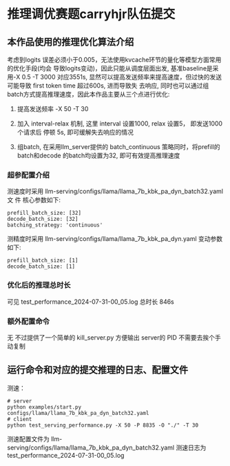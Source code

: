 # 推理调优赛题carryhjr队伍提交

## 本作品使用的推理优化算法介绍

考虑到logits 误差必须小于0.005，无法使用kvcache环节的量化等模型方面常用的优化手段(均会
导致logits变动)，因此只能从调度层面出发, 基准baseline是采用-X 0.5 -T 3000 对应3551s,
显然可以提高发送频率来提高速度，但过快的发送可能导致 first token time 超过600s, 进而导致失
去响应, 同时也可以通过组batch方式提高推理速度，因此本作品主要从三个点进行优化:

1. 提高发送频率 -X 50 -T 30

2. 加入 interval-relax 机制, 这里 interval 设置1000, relax 设置5， 即发送1000个请求后 停顿
5s, 即可缓解失去响应的情况

3. 组batch, 在采用llm_server提供的 batch_continuous 策略同时，将prefill的batch和decode
的batch均设置为32, 即可有效提高推理速度

### 超参配置介绍

测速度时采用 llm-serving/configs/llama/llama_7b_kbk_pa_dyn_batch32.yaml 文
件 核心参数如下:

```
prefill_batch_size: [32]
decode_batch_size: [32]
batching_strategy: 'continuous'

```

测精度时采用 llm-serving/configs/llama/llama_7b_kbk_pa_dyn.yaml 变动参数如下:
```
prefill_batch_size: [1]
decode_batch_size: [1]
```

### 优化后的推理总时长

可见 test_performance_2024-07-31-00_05.log 总时长 846s

### 额外配置命令 

无 不过提供了一个简单的 kill_server.py 方便输出 server的 PID 不需要去挨个手动复制

## 运行命令和对应的提交推理的日志、配置文件

测速：

```
# server
python examples/start.py
configs/llama/llama_7b_kbk_pa_dyn_batch32.yaml
# client
python test_serving_performance.py -X 50 -P 8835 -O "./" -T 30
```

测速配置文件为 llm-serving/configs/llama/llama_7b_kbk_pa_dyn_batch32.yaml
测速日志为 test_performance_2024-07-31-00_05.log








